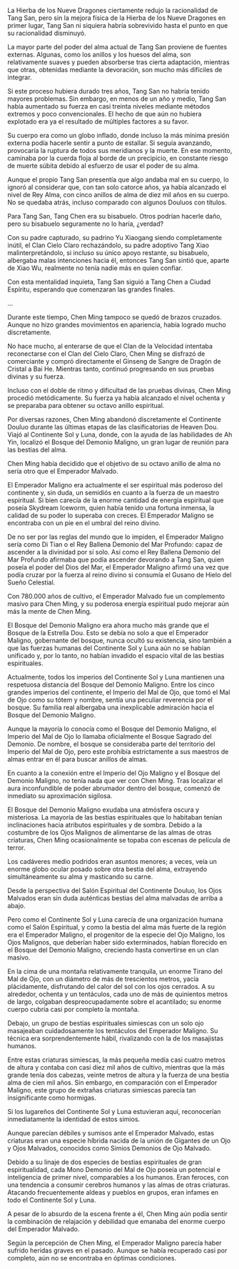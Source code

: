 
La Hierba de los Nueve Dragones ciertamente redujo la racionalidad de Tang San, pero sin la mejora física de la Hierba de los Nueve Dragones en primer lugar, Tang San ni siquiera habría sobrevivido hasta el punto en que su racionalidad disminuyó.

La mayor parte del poder del alma actual de Tang San proviene de fuentes externas. Algunas, como los anillos y los huesos del alma, son relativamente suaves y pueden absorberse tras cierta adaptación, mientras que otras, obtenidas mediante la devoración, son mucho más difíciles de integrar.

Si este proceso hubiera durado tres años, Tang San no habría tenido mayores problemas. Sin embargo, en menos de un año y medio, Tang San había aumentado su fuerza en casi treinta niveles mediante métodos extremos y poco convencionales. El hecho de que aún no hubiera explotado era ya el resultado de múltiples factores a su favor.

Su cuerpo era como un globo inflado, donde incluso la más mínima presión externa podía hacerle sentir a punto de estallar. Si seguía avanzando, provocaría la ruptura de todos sus meridianos y la muerte. En ese momento, caminaba por la cuerda floja al borde de un precipicio, en constante riesgo de muerte súbita debido al esfuerzo de usar el poder de su alma.

Aunque el propio Tang San presentía que algo andaba mal en su cuerpo, lo ignoró al considerar que, con tan solo catorce años, ya había alcanzado el nivel de Rey Alma, con cinco anillos de alma de diez mil años en su cuerpo. No se quedaba atrás, incluso comparado con algunos Douluos con títulos.

Para Tang San, Tang Chen era su bisabuelo. Otros podrían hacerle daño, pero su bisabuelo seguramente no lo haría, ¿verdad?

Con su padre capturado, su padrino Yu Xiaogang siendo completamente inútil, el Clan Cielo Claro rechazándolo, su padre adoptivo Tang Xiao malinterpretándolo, si incluso su único apoyo restante, su bisabuelo, albergaba malas intenciones hacia él, entonces Tang San sintió que, aparte de Xiao Wu, realmente no tenía nadie más en quien confiar.

Con esta mentalidad inquieta, Tang San siguió a Tang Chen a Ciudad Espíritu, esperando que comenzaran las grandes finales.

...

Durante este tiempo, Chen Ming tampoco se quedó de brazos cruzados. Aunque no hizo grandes movimientos en apariencia, había logrado mucho discretamente.

No hace mucho, al enterarse de que el Clan de la Velocidad intentaba reconectarse con el Clan del Cielo Claro, Chen Ming se disfrazó de comerciante y compró directamente el Ginseng de Sangre de Dragón de Cristal a Bai He. Mientras tanto, continuó progresando en sus pruebas divinas y su fuerza.

Incluso con el doble de ritmo y dificultad de las pruebas divinas, Chen Ming procedió metódicamente. Su fuerza ya había alcanzado el nivel ochenta y se preparaba para obtener su octavo anillo espiritual.

Por diversas razones, Chen Ming abandonó discretamente el Continente Douluo durante las últimas etapas de las clasificatorias de Heaven Dou. Viajó al Continente Sol y Luna, donde, con la ayuda de las habilidades de Ah Yin, localizó el Bosque del Demonio Maligno, un gran lugar de reunión para las bestias del alma.

Chen Ming había decidido que el objetivo de su octavo anillo de alma no sería otro que el Emperador Malvado.

El Emperador Maligno era actualmente el ser espiritual más poderoso del continente y, sin duda, un semidiós en cuanto a la fuerza de un maestro espiritual. Si bien carecía de la enorme cantidad de energía espiritual que poseía Skydream Iceworm, quien había tenido una fortuna inmensa, la calidad de su poder lo superaba con creces. El Emperador Maligno se encontraba con un pie en el umbral del reino divino.

De no ser por las reglas del mundo que lo impiden, el Emperador Maligno sería como Di Tian o el Rey Ballena Demonio del Mar Profundo: capaz de ascender a la divinidad por sí solo. Así como el Rey Ballena Demonio del Mar Profundo afirmaba que podía ascender devorando a Tang San, quien poseía el poder del Dios del Mar, el Emperador Maligno afirmó una vez que podía cruzar por la fuerza al reino divino si consumía el Gusano de Hielo del Sueño Celestial.

Con 780.000 años de cultivo, el Emperador Malvado fue un complemento masivo para Chen Ming, y su poderosa energía espiritual pudo mejorar aún más la mente de Chen Ming.

El Bosque del Demonio Maligno era ahora mucho más grande que el Bosque de la Estrella Dou. Esto se debía no solo a que el Emperador Maligno, gobernante del bosque, nunca ocultó su existencia, sino también a que las fuerzas humanas del Continente Sol y Luna aún no se habían unificado y, por lo tanto, no habían invadido el espacio vital de las bestias espirituales.

Actualmente, todos los imperios del Continente Sol y Luna mantienen una respetuosa distancia del Bosque del Demonio Maligno. Entre los cinco grandes imperios del continente, el Imperio del Mal de Ojo, que tomó el Mal de Ojo como su tótem y nombre, sentía una peculiar reverencia por el bosque. Su familia real albergaba una inexplicable admiración hacia el Bosque del Demonio Maligno.

Aunque la mayoría lo conocía como el Bosque del Demonio Maligno, el Imperio del Mal de Ojo lo llamaba oficialmente el Bosque Sagrado del Demonio. De nombre, el bosque se consideraba parte del territorio del Imperio del Mal de Ojo, pero este prohibía estrictamente a sus maestros de almas entrar en él para buscar anillos de almas.

En cuanto a la conexión entre el Imperio del Ojo Maligno y el Bosque del Demonio Maligno, no tenía nada que ver con Chen Ming. Tras localizar el aura inconfundible de poder abrumador dentro del bosque, comenzó de inmediato su aproximación sigilosa.

El Bosque del Demonio Maligno exudaba una atmósfera oscura y misteriosa. La mayoría de las bestias espirituales que lo habitaban tenían inclinaciones hacia atributos espirituales y de sombra. Debido a la costumbre de los Ojos Malignos de alimentarse de las almas de otras criaturas, Chen Ming ocasionalmente se topaba con escenas de película de terror.

Los cadáveres medio podridos eran asuntos menores; a veces, veía un enorme globo ocular posado sobre otra bestia del alma, extrayendo simultáneamente su alma y masticando su carne.

Desde la perspectiva del Salón Espiritual del Continente Douluo, los Ojos Malvados eran sin duda auténticas bestias del alma malvadas de arriba a abajo.

Pero como el Continente Sol y Luna carecía de una organización humana como el Salón Espiritual, y como la bestia del alma más fuerte de la región era el Emperador Maligno, el progenitor de la especie del Ojo Maligno, los Ojos Malignos, que deberían haber sido exterminados, habían florecido en el Bosque del Demonio Maligno, creciendo hasta convertirse en un clan masivo.

En la cima de una montaña relativamente tranquila, un enorme Tirano del Mal de Ojo, con un diámetro de más de trescientos metros, yacía plácidamente, disfrutando del calor del sol con los ojos cerrados. A su alrededor, ochenta y un tentáculos, cada uno de más de quinientos metros de largo, colgaban despreocupadamente sobre el acantilado; su enorme cuerpo cubría casi por completo la montaña.

Debajo, un grupo de bestias espirituales simiescas con un solo ojo masajeaban cuidadosamente los tentáculos del Emperador Maligno. Su técnica era sorprendentemente hábil, rivalizando con la de los masajistas humanos.

Entre estas criaturas simiescas, la más pequeña medía casi cuatro metros de altura y contaba con casi diez mil años de cultivo, mientras que la más grande tenía dos cabezas, veinte metros de altura y la fuerza de una bestia alma de cien mil años. Sin embargo, en comparación con el Emperador Maligno, este grupo de extrañas criaturas simiescas parecía tan insignificante como hormigas.

Si los lugareños del Continente Sol y Luna estuvieran aquí, reconocerían inmediatamente la identidad de estos simios.

Aunque parecían débiles y sumisos ante el Emperador Malvado, estas criaturas eran una especie híbrida nacida de la unión de Gigantes de un Ojo y Ojos Malvados, conocidos como Simios Demonios de Ojo Malvado.

Debido a su linaje de dos especies de bestias espirituales de gran espiritualidad, cada Mono Demonio del Mal de Ojo poseía un potencial e inteligencia de primer nivel, comparables a los humanos. Eran feroces, con una tendencia a consumir cerebros humanos y las almas de otras criaturas. Atacando frecuentemente aldeas y pueblos en grupos, eran infames en todo el Continente Sol y Luna.

A pesar de lo absurdo de la escena frente a él, Chen Ming aún podía sentir la combinación de relajación y debilidad que emanaba del enorme cuerpo del Emperador Malvado.

Según la percepción de Chen Ming, el Emperador Maligno parecía haber sufrido heridas graves en el pasado. Aunque se había recuperado casi por completo, aún no se encontraba en óptimas condiciones.
